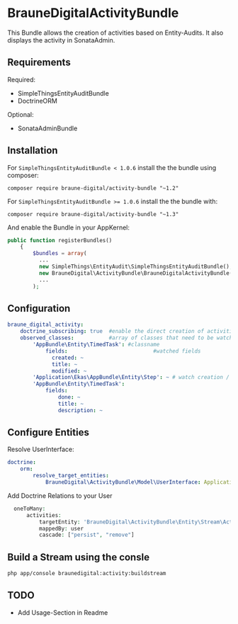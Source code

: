 # BrauneDigitalActivityBundle
This Bundle allows the creation of activities based on Entity-Audits.
It also displays the activity in SonataAdmin.

## Requirements
Required:  
* SimpleThingsEntityAuditBundle
* DoctrineORM
  
Optional:
* SonataAdminBundle  
  
## Installation
For `SimpleThingsEntityAuditBundle < 1.0.6` install the the bundle using composer:  
```
composer require braune-digital/activity-bundle "~1.2"
```
  
For `SimpleThingsEntityAuditBundle >= 1.0.6` install the the bundle with:  
```
composer require braune-digital/activity-bundle "~1.3"
```  

And enable the Bundle in your AppKernel:

```php
public function registerBundles()
    {
        $bundles = array(
          ...
          new SimpleThings\EntityAudit\SimpleThingsEntityAuditBundle(),
          new BrauneDigital\ActivityBundle\BrauneDigitalActivityBundle(),
          ...
        );
```
## Configuration
```yaml
braune_digital_activity:
    doctrine_subscribing: true  #enable the direct creation of activities
    observed_classes:           #array of classes that need to be watched
        'AppBundle\Entity\TimedTask': #classname
            fields:                           #watched fields
              created: ~
              title: ~
              modified: ~
        'Application\Ekas\AppBundle\Entity\Step': ~ # watch creation / deletion only
        'AppBundle\Entity\TimedTask':
            fields:
                done: ~
                title: ~
                description: ~
```

## Configure Entities
Resolve UserInterface:  
```yaml
doctrine:
    orm:
        resolve_target_entities:
            BrauneDigital\ActivityBundle\Model\UserInterface: Application\AppBundle\Entity\User
```  
  
  Add Doctrine Relations to your User
```php
  oneToMany:
      activities:
          targetEntity: 'BrauneDigital\ActivityBundle\Entity\Stream\Activity'
          mappedBy: user
          cascade: ["persist", "remove"]
```

## Build a Stream using the consle
```bash
php app/console braunedigital:activity:buildstream
```

## TODO
* Add Usage-Section in Readme
